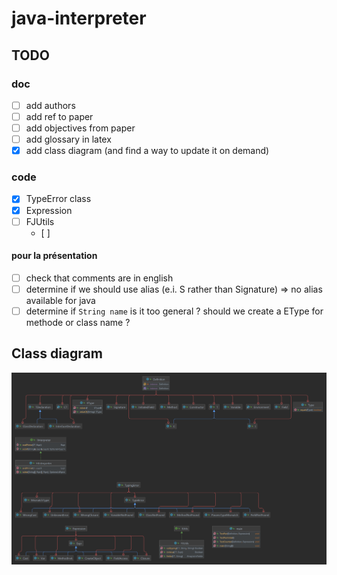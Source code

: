 # java-interpreter

## TODO

### doc

- [ ] add authors
- [ ] add ref to paper
- [ ] add objectives from paper
- [ ] add glossary in latex
- [x] add class diagram (and find a way to update it on demand)

### code

- [x] TypeError class
- [x] Expression
- [ ] FJUtils
    - [ ]

#### pour la présentation

- [ ] check that comments are in english
- [ ] determine if we should use alias (e.i. S rather than Signature) => no alias available for java
- [ ] determine if `String name` is it too general ? should we create a EType for methode or class name ?

## Class diagram

![class diagram](./diagram/java-interpreter-class-diagram.png)